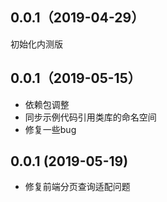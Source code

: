 
## 0.0.1（2019-04-29）

初始化内测版

## 0.0.1（2019-05-15）

* 依赖包调整
* 同步示例代码引用类库的命名空间
* 修复一些bug

## 0.0.1 (2019-05-19)

* 修复前端分页查询适配问题